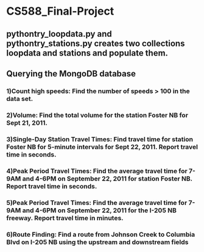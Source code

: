 # CS588_Final-Project

## pythontry_loopdata.py and pythontry_stations.py creates two collections loopdata and stations and populate them.

## Querying the MongoDB database

### 1)Count high speeds: Find the number of speeds > 100 in the data set.

### 2)Volume: Find the total volume for the station Foster NB for Sept 21, 2011.

### 3)Single-Day Station Travel Times: Find travel time for station Foster NB for 5-minute intervals for Sept 22, 2011. Report travel time in seconds.

### 4)Peak Period Travel Times: Find the average travel time for 7-9AM and 4-6PM on September 22, 2011 for station Foster NB. Report travel time in seconds.

### 5)Peak Period Travel Times: Find the average travel time for 7-9AM and 4-6PM on September 22, 2011 for the I-205 NB freeway. Report travel time in minutes.

### 6)Route Finding: Find a route from Johnson Creek to Columbia Blvd on I-205 NB using the upstream and downstream fields
